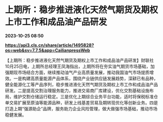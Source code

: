 # 上期所：稳步推进液化天然气期货及期权上市工作和成品油产品研发

**2023-10-25 08:50**

**https://api3.cls.cn/share/article/1495828?os=web&sv=7.7.5&app=CailianpressWeb**

【上期所：稳步推进液化天然气期货及期权上市工作和成品油产品研发】财联社10月25日电，上期所总经理王凤海指出，上期所将在夯实油气期货市场基础，加强期现市场结合方面，继续推动油气产业高质量发展，推动我国油气市场提质增效。一是构建高质量能源产品体系，围绕产业链供应链发展趋势，深耕已有品种，健全能源化工等产品序列，稳步推进液化天然气期货及期权上市工作和成品油产品研发。二是提高交割治理服务能力，推进交易商厂库建设，优化交割基础设施布局，维护交割仓储运行稳定。三是优化上期综合业务平台功能，适时将保税标准仓单交易扩展至原油等能源品种，研发上线基差贸易及期转现优化等创新业务。四是打造上期“强源助企”品牌，服务助力企业风险管理，做大做强市场基础，推动市场稳健发展。